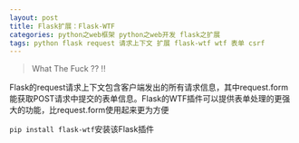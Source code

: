 ```yaml
---
layout: post
title: Flask扩展：Flask-WTF
categories: python之web框架 python之web开发 flask之扩展 
tags: python flask request 请求上下文 扩展 flask-wtf wtf 表单 csrf 
---
```


>What The Fuck ?? !!

Flask的request请求上下文包含客户端发出的所有请求信息，其中request.form能获取POST请求中提交的表单信息。Flask的WTF插件可以提供表单处理的更强大的功能，比request.form使用起来更为方便

`pip install flask-wtf`安装该Flask插件
